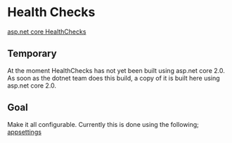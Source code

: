 # Health Checks

[asp.net core HealthChecks](https://github.com/dotnet-architecture/HealthChecks)

## Temporary
At the moment HealthChecks has not yet been built using asp.net core 2.0. As soon as the dotnet team does this build, a copy of it is built here using asp.net core 2.0.  

## Goal
Make it all configurable.
Currently this is done using the following;  
[appsettings](../src/WebApplication1/appsettings-healthcheck.json)
